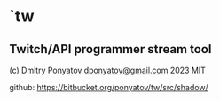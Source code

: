 # `tw
## Twitch/API programmer stream tool

(c) Dmitry Ponyatov <dponyatov@gmail.com> 2023 MIT

github: https://bitbucket.org/ponyatov/tw/src/shadow/

